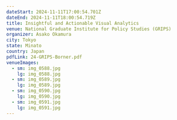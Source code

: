 ```yaml
---
dateStart: 2024-11-11T17:00:54.701Z
dateEnd: 2024-11-11T18:00:54.719Z
title: Insightful and Actionable Visual Analytics
venue: National Graduate Institute for Policy Studies (GRIPS)
organizer: Asako Okamura
city: Tokyo
state: Minato
country: Japan
pdfLink: 24-GRIPS-Borner.pdf
venueImages:
  - sm: img_0588.jpg
    lg: img_0588.jpg
  - sm: img_0589.jpg
    lg: img_0589.jpg
  - sm: img_0590.jpg
    lg: img_0590.jpg
  - sm: img_0591.jpg
    lg: img_0591.jpg
---
```

